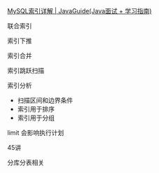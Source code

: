 [MySQL索引详解 | JavaGuide(Java面试 + 学习指南)](https://javaguide.cn/database/mysql/mysql-index.html)



联合索引


索引下推

索引合并

索引跳跃扫描



索引分析
- 扫描区间和边界条件
- 索引用于排序
- 索引用于分组

limit 会影响执行计划

45讲

分库分表相关

